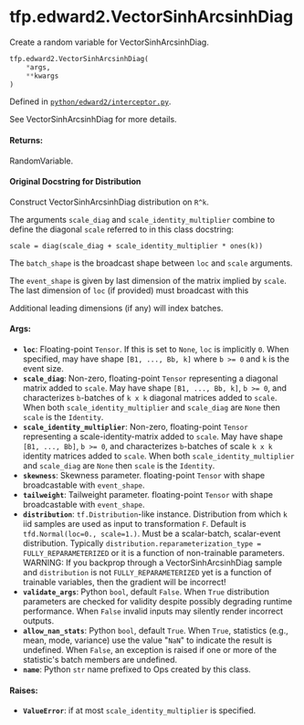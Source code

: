 <div itemscope itemtype="http://developers.google.com/ReferenceObject">
<meta itemprop="name" content="tfp.edward2.VectorSinhArcsinhDiag" />
<meta itemprop="path" content="Stable" />
</div>

# tfp.edward2.VectorSinhArcsinhDiag

Create a random variable for VectorSinhArcsinhDiag.

``` python
tfp.edward2.VectorSinhArcsinhDiag(
    *args,
    **kwargs
)
```



Defined in [`python/edward2/interceptor.py`](https://github.com/tensorflow/probability/tree/master/tensorflow_probability/python/edward2/interceptor.py).

<!-- Placeholder for "Used in" -->

See VectorSinhArcsinhDiag for more details.

#### Returns:
RandomVariable.


#### Original Docstring for Distribution

Construct VectorSinhArcsinhDiag distribution on `R^k`.

The arguments `scale_diag` and `scale_identity_multiplier` combine to
define the diagonal `scale` referred to in this class docstring:

```none
scale = diag(scale_diag + scale_identity_multiplier * ones(k))
```

The `batch_shape` is the broadcast shape between `loc` and `scale`
arguments.

The `event_shape` is given by last dimension of the matrix implied by
`scale`. The last dimension of `loc` (if provided) must broadcast with this

Additional leading dimensions (if any) will index batches.

#### Args:

* <b>`loc`</b>: Floating-point `Tensor`. If this is set to `None`, `loc` is
  implicitly `0`. When specified, may have shape `[B1, ..., Bb, k]` where
  `b >= 0` and `k` is the event size.
* <b>`scale_diag`</b>: Non-zero, floating-point `Tensor` representing a diagonal
  matrix added to `scale`. May have shape `[B1, ..., Bb, k]`, `b >= 0`,
  and characterizes `b`-batches of `k x k` diagonal matrices added to
  `scale`. When both `scale_identity_multiplier` and `scale_diag` are
  `None` then `scale` is the `Identity`.
* <b>`scale_identity_multiplier`</b>: Non-zero, floating-point `Tensor` representing
  a scale-identity-matrix added to `scale`. May have shape
  `[B1, ..., Bb]`, `b >= 0`, and characterizes `b`-batches of scale
  `k x k` identity matrices added to `scale`. When both
  `scale_identity_multiplier` and `scale_diag` are `None` then `scale`
  is the `Identity`.
* <b>`skewness`</b>:  Skewness parameter.  floating-point `Tensor` with shape
  broadcastable with `event_shape`.
* <b>`tailweight`</b>:  Tailweight parameter.  floating-point `Tensor` with shape
  broadcastable with `event_shape`.
* <b>`distribution`</b>: `tf.Distribution`-like instance. Distribution from which `k`
  iid samples are used as input to transformation `F`.  Default is
  `tfd.Normal(loc=0., scale=1.)`.
  Must be a scalar-batch, scalar-event distribution.  Typically
  `distribution.reparameterization_type = FULLY_REPARAMETERIZED` or it is
  a function of non-trainable parameters. WARNING: If you backprop through
  a VectorSinhArcsinhDiag sample and `distribution` is not
  `FULLY_REPARAMETERIZED` yet is a function of trainable variables, then
  the gradient will be incorrect!
* <b>`validate_args`</b>: Python `bool`, default `False`. When `True` distribution
  parameters are checked for validity despite possibly degrading runtime
  performance. When `False` invalid inputs may silently render incorrect
  outputs.
* <b>`allow_nan_stats`</b>: Python `bool`, default `True`. When `True`,
  statistics (e.g., mean, mode, variance) use the value "`NaN`" to
  indicate the result is undefined. When `False`, an exception is raised
  if one or more of the statistic's batch members are undefined.
* <b>`name`</b>: Python `str` name prefixed to Ops created by this class.


#### Raises:

* <b>`ValueError`</b>: if at most `scale_identity_multiplier` is specified.